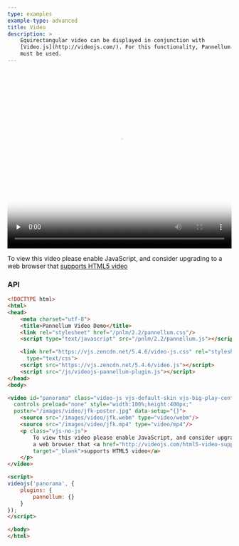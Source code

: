 ```yaml
---
type: examples
example-type: advanced
title: Video
description: >
    Equirectangular video can be displayed in conjunction with
    [Video.js](http://videojs.com/). For this functionality, Pannellum's API
    must be used.
---
```


<link href="https://vjs.zencdn.net/5.4.6/video-js.css" rel="stylesheet" type="text/css" property="stylesheet">
<script src="https://vjs.zencdn.net/5.4.6/video.js"></script>
<script src="/js/videojs-pannellum-plugin.js"></script>

<video id="panorama" class="video-js vjs-default-skin vjs-big-play-centered"
  controls preload="none" style="width:100%;height:400px;"
  poster="/images/video/jfk-poster.jpg" data-setup="{}">
    <source src="/images/video/jfk.webm" type="video/webm"/>
    <source src="/images/video/jfk.mp4" type="video/mp4"/>
    <p class="vjs-no-js">
        To view this video please enable JavaScript, and consider upgrading to
        a web browser that <a href="http://videojs.com/html5-video-support/"
        target="_blank">supports HTML5 video</a>
    </p>
</video>

<script>
videojs('panorama', {
    plugins: {
        pannellum: {}
    }
});
</script>

### API

```html
<!DOCTYPE html>
<html>
<head>
    <meta charset="utf-8">
    <title>Pannellum Video Demo</title>
    <link rel="stylesheet" href="/pnlm/2.2/pannellum.css"/>
    <script type="text/javascript" src="/pnlm/2.2/pannellum.js"></script>

    <link href="https://vjs.zencdn.net/5.4.6/video-js.css" rel="stylesheet"
      type="text/css">
    <script src="https://vjs.zencdn.net/5.4.6/video.js"></script>
    <script src="/js/videojs-pannellum-plugin.js"></script>
</head>
<body>

<video id="panorama" class="video-js vjs-default-skin vjs-big-play-centered"
  controls preload="none" style="width:100%;height:400px;"
  poster="/images/video/jfk-poster.jpg" data-setup="{}">
    <source src="/images/video/jfk.webm" type="video/webm"/>
    <source src="/images/video/jfk.mp4" type="video/mp4"/>
    <p class="vjs-no-js">
        To view this video please enable JavaScript, and consider upgrading to
        a web browser that <a href="http://videojs.com/html5-video-support/"
        target="_blank">supports HTML5 video</a>
    </p>
</video>

<script>
videojs('panorama', {
    plugins: {
        pannellum: {}
    }
});
</script>

</body>
</html>
```
